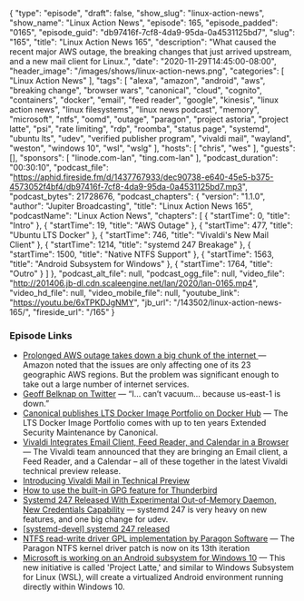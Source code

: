 {
  "type": "episode",
  "draft": false,
  "show_slug": "linux-action-news",
  "show_name": "Linux Action News",
  "episode": 165,
  "episode_padded": "0165",
  "episode_guid": "db97416f-7cf8-4da9-95da-0a4531125bd7",
  "slug": "165",
  "title": "Linux Action News 165",
  "description": "What caused the recent major AWS outage, the breaking changes that just arrived upstream, and a new mail client for Linux.",
  "date": "2020-11-29T14:45:00-08:00",
  "header_image": "/images/shows/linux-action-news.png",
  "categories": [
    "Linux Action News"
  ],
  "tags": [
    "alexa",
    "amazon",
    "android",
    "aws",
    "breaking change",
    "browser wars",
    "canonical",
    "cloud",
    "cognito",
    "containers",
    "docker",
    "email",
    "feed reader",
    "google",
    "kinesis",
    "linux action news",
    "linux filesystems",
    "linux news podcast",
    "memory",
    "microsoft",
    "ntfs",
    "oomd",
    "outage",
    "paragon",
    "project astoria",
    "project latte",
    "psi",
    "rate limiting",
    "rdp",
    "roomba",
    "status page",
    "systemd",
    "ubuntu lts",
    "udev",
    "verified publisher program",
    "vivaldi mail",
    "wayland",
    "weston",
    "windows 10",
    "wsl",
    "wslg"
  ],
  "hosts": [
    "chris",
    "wes"
  ],
  "guests": [],
  "sponsors": [
    "linode.com-lan",
    "ting.com-lan"
  ],
  "podcast_duration": "00:30:10",
  "podcast_file": "https://aphid.fireside.fm/d/1437767933/dec90738-e640-45e5-b375-4573052f4bf4/db97416f-7cf8-4da9-95da-0a4531125bd7.mp3",
  "podcast_bytes": 21728676,
  "podcast_chapters": {
    "version": "1.1.0",
    "author": "Jupiter Broadcasting",
    "title": "Linux Action News 165",
    "podcastName": "Linux Action News",
    "chapters": [
      {
        "startTime": 0,
        "title": "Intro"
      },
      {
        "startTime": 19,
        "title": "AWS Outage"
      },
      {
        "startTime": 477,
        "title": "Ubuntu LTS Docker"
      },
      {
        "startTime": 746,
        "title": "Vivaldi's New Mail Client"
      },
      {
        "startTime": 1214,
        "title": "systemd 247 Breakage"
      },
      {
        "startTime": 1500,
        "title": "Native NTFS Support"
      },
      {
        "startTime": 1563,
        "title": "Android Subsystem for Windows"
      },
      {
        "startTime": 1764,
        "title": "Outro"
      }
    ]
  },
  "podcast_alt_file": null,
  "podcast_ogg_file": null,
  "video_file": "http://201406.jb-dl.cdn.scaleengine.net/lan/2020/lan-0165.mp4",
  "video_hd_file": null,
  "video_mobile_file": null,
  "youtube_link": "https://youtu.be/6xTPKDJgNMY",
  "jb_url": "/143502/linux-action-news-165/",
  "fireside_url": "/165"
}


### Episode Links

  * [Prolonged AWS outage takes down a big chunk of the internet ](https://www.theverge.com/2020/11/25/21719396/amazon-web-services-aws-outage-down-internet?scrolla=5eb6d68b7fedc32c19ef33b4 "Prolonged AWS outage takes down a big chunk of the internet ") — Amazon noted that the issues are only affecting one of its 23 geographic AWS regions. But the problem was significant enough to take out a large number of internet services. 
  * [Geoff Belknap on Twitter](https://twitter.com/geoffbelknap/status/1331690657170157568 "Geoff Belknap on Twitter") — “I… can’t vacuum… because us-east-1 is down.” 
  * [Canonical publishes LTS Docker Image Portfolio on Docker Hub](https://ubuntu.com/blog/canonical-publishes-lts-docker-image-portfolio-on-docker-hub "Canonical publishes LTS Docker Image Portfolio on Docker Hub") — The LTS Docker Image Portfolio comes with up to ten years Extended Security Maintenance by Canonical. 
  * [Vivaldi Integrates Email Client, Feed Reader, and Calendar in a Browser](https://www.debugpoint.com/2020/11/vivaldi-email-client-feed-reader-calendar-tech-preview/ "Vivaldi Integrates Email Client, Feed Reader, and Calendar in a Browser") — The Vivaldi team announced that they are bringing an Email client, a Feed Reader, and a Calendar – all of these together in the latest Vivaldi technical preview release.
  * [Introducing Vivaldi Mail in Technical Preview](https://vivaldi.com/blog/vivaldi-mail-technical-preview/ "Introducing Vivaldi Mail in Technical Preview")
  * [How to use the built-in GPG feature for Thunderbird](https://www.techrepublic.com/article/how-to-use-the-built-in-gpg-feature-for-thunderbird/ "How to use the built-in GPG feature for Thunderbird")
  * [Systemd 247 Released With Experimental Out-of-Memory Daemon, New Credentials Capability](https://www.phoronix.com/scan.php?page=news_item&px=systemd-247 "Systemd 247 Released With Experimental Out-of-Memory Daemon, New Credentials Capability") — systemd 247 is very heavy on new features, and one big change for udev.
  * [[systemd-devel] systemd 247 released](https://lists.freedesktop.org/archives/systemd-devel/2020-November/045646.html "\[systemd-devel\] systemd 247 released")
  * [NTFS read-write driver GPL implementation by Paragon Software](https://lore.kernel.org/lkml/20201120160944.1629091-1-almaz.alexandrovich@paragon-software.com/ "NTFS read-write driver GPL implementation by Paragon Software") — The Paragon NTFS kernel driver patch is now on its 13th iteration
  * [Microsoft is working on an Android subsystem for Windows 10](https://www.bleepingcomputer.com/news/microsoft/microsoft-is-working-on-an-android-subsystem-for-windows-10/ "Microsoft is working on an Android subsystem for Windows 10") — This new initiative is called 'Project Latte,' and similar to Windows Subsystem for Linux (WSL), will create a virtualized Android environment running directly within Windows 10.


